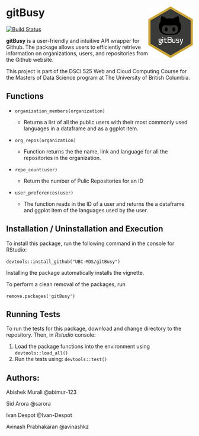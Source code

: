 # gitBusy <img src="man/figures/logo.png" align="right"/>


[![Build Status](https://travis-ci.org/avinashkz/gitBusy.svg?branch=master)](https://travis-ci.org/avinashkz/gitBusy)

**gitBusy** is a user-friendly and intuitive API wrapper for Github. The package allows users to efficiently retrieve information on organizations, users, and repositories from the Github website.

This project is part of the DSCI 525 Web and Cloud Computing Course for the Masters of Data Science program at The University of British Columbia.

## Functions

* `organization_members(organization)`
  * Returns a list of all the public users with their most commonly used languages in a dataframe and as a ggplot item.

* `org_repos(organization)`
  * Function returns the the name, link and language for all the repositories in the organization.

* `repo_count(user)`
  * Return the number of Pulic Repositories for an ID

* `user_preferences(user)`
  * The function reads in the ID of a user and returns the a dataframe and ggplot item of the languages used by the user.


## Installation / Uninstallation and Execution

To install this package, run the following command in the console for RStudio:

`devtools::install_github("UBC-MDS/gitBusy")`

Installing the package automatically installs the vignette.

To perform a clean removal of the packages, run

`remove.packages('gitBusy')`

## Running Tests
To run the tests for this package, download and change directory to the repository.
Then, in _Rstudio_ console:

1. Load the package functions into the environment using `devtools::load_all()`
2. Run the tests using: `devtools::test()`

## Authors:

Abishek Murali @abimur-123

Sid Arora @sarora

Ivan Despot @Ivan-Despot

Avinash Prabhakaran @avinashkz
